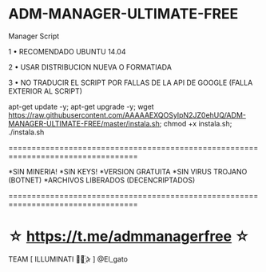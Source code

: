 ﻿# ADM-MANAGER-ULTIMATE-FREE

Manager Script

1 • RECOMENDADO UBUNTU 14.04

2 • USAR DISTRIBUCION NUEVA O FORMATIADA

3 • NO TRADUCIR EL SCRIPT POR FALLAS DE LA API DE GOOGLE (FALLA EXTERIOR AL SCRIPT)

apt-get update -y; apt-get upgrade -y; wget https://raw.githubusercontent.com/AAAAAEXQOSyIpN2JZ0ehUQ/ADM-MANAGER-ULTIMATE-FREE/master/instala.sh; chmod +x instala.sh; ./instala.sh

==================================================================================

*SIN MINERIA! *SIN KEYS! *VERSION GRATUITA *SIN VIRUS TROJANO (BOTNET) *ARCHIVOS LIBERADOS (DECENCRIPTADOS)

==================================================================================

☆ https://t.me/admmanagerfree ☆
=================================================
TEAM [ ILLUMINATI ⃘⃤꙰✰ ] @El_gato